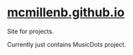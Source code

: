 # [mcmillenb.github.io](https://mcmillenb.github.io)

Site for projects. 

Currently just contains MusicDots project.
